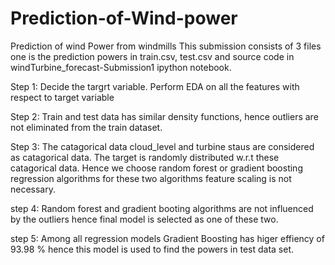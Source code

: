 # Prediction-of-Wind-power
Prediction of wind Power from windmills
 This submission consists of 3 files one is the prediction powers in train.csv, test.csv
 and source code in windTurbine_forecast-Submission1 ipython notebook. 

Step 1:
 Decide the targrt variable.
 Perform EDA on all the features with respect to target variable

Step 2: 
 Train and test data has similar density functions, hence outliers are not eliminated from the train dataset. 

Step 3:
 The catagorical data cloud_level and turbine staus are considered as catagorical data.
 The target is randomly distributed w.r.t these catagorical data.
 Hence we choose random forest or gradient boosting regression algorithms for these two algorithms 
 feature scaling is not necessary.

step 4: 
 Random forest and gradient booting algorithms are not influenced by the outliers hence final model is selected as one of these two.
 
step 5: 
  Among all regression models Gradient Boosting has higer effiency of 93.98 % hence this model is used to find the powers in test data set.
 
